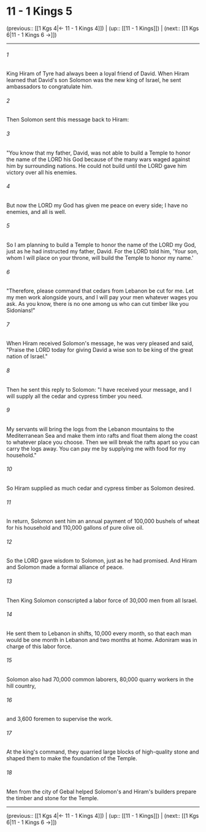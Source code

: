# 11 - 1 Kings 5

(previous:: [[1 Kgs 4|← 11 - 1 Kings 4]]) | (up:: [[11 - 1 Kings]]) | (next:: [[1 Kgs 6|11 - 1 Kings 6 →]])

***


###### 1 
King Hiram of Tyre had always been a loyal friend of David. When Hiram learned that David's son Solomon was the new king of Israel, he sent ambassadors to congratulate him. 

###### 2 
Then Solomon sent this message back to Hiram: 

###### 3 
"You know that my father, David, was not able to build a Temple to honor the name of the LORD his God because of the many wars waged against him by surrounding nations. He could not build until the LORD gave him victory over all his enemies. 

###### 4 
But now the LORD my God has given me peace on every side; I have no enemies, and all is well. 

###### 5 
So I am planning to build a Temple to honor the name of the LORD my God, just as he had instructed my father, David. For the LORD told him, 'Your son, whom I will place on your throne, will build the Temple to honor my name.' 

###### 6 
"Therefore, please command that cedars from Lebanon be cut for me. Let my men work alongside yours, and I will pay your men whatever wages you ask. As you know, there is no one among us who can cut timber like you Sidonians!" 

###### 7 
When Hiram received Solomon's message, he was very pleased and said, "Praise the LORD today for giving David a wise son to be king of the great nation of Israel." 

###### 8 
Then he sent this reply to Solomon: "I have received your message, and I will supply all the cedar and cypress timber you need. 

###### 9 
My servants will bring the logs from the Lebanon mountains to the Mediterranean Sea and make them into rafts and float them along the coast to whatever place you choose. Then we will break the rafts apart so you can carry the logs away. You can pay me by supplying me with food for my household." 

###### 10 
So Hiram supplied as much cedar and cypress timber as Solomon desired. 

###### 11 
In return, Solomon sent him an annual payment of 100,000 bushels of wheat for his household and 110,000 gallons of pure olive oil. 

###### 12 
So the LORD gave wisdom to Solomon, just as he had promised. And Hiram and Solomon made a formal alliance of peace. 

###### 13 
Then King Solomon conscripted a labor force of 30,000 men from all Israel. 

###### 14 
He sent them to Lebanon in shifts, 10,000 every month, so that each man would be one month in Lebanon and two months at home. Adoniram was in charge of this labor force. 

###### 15 
Solomon also had 70,000 common laborers, 80,000 quarry workers in the hill country, 

###### 16 
and 3,600 foremen to supervise the work. 

###### 17 
At the king's command, they quarried large blocks of high-quality stone and shaped them to make the foundation of the Temple. 

###### 18 
Men from the city of Gebal helped Solomon's and Hiram's builders prepare the timber and stone for the Temple.

***

(previous:: [[1 Kgs 4|← 11 - 1 Kings 4]]) | (up:: [[11 - 1 Kings]]) | (next:: [[1 Kgs 6|11 - 1 Kings 6 →]])

